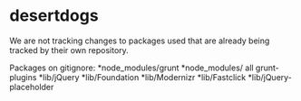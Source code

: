 desertdogs
==========
We are not tracking changes to packages used that are already being tracked by their own repository.

Packages on gitignore:
*node_modules/grunt
*node_modules/ all grunt-plugins
*lib/jQuery
*lib/Foundation
*lib/Modernizr
*lib/Fastclick
*lib/jQuery-placeholder
